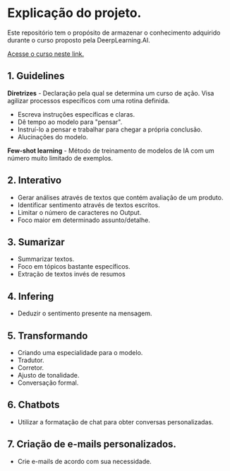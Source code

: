 # Explicação do projeto.

Este repositório tem o propósito de armazenar o conhecimento adquirido durante o curso proposto pela DeerpLearning.AI.

[Acesse o curso neste link.](https://www.coursera.org/projects/chatgpt-prompt-engineering-for-developers-project)

## 1. Guidelines

**Diretrizes** - Declaração pela qual se determina um curso de ação. Visa agilizar processos específicos com uma rotina definida.
* Escreva instruções específicas e claras.
* Dê tempo ao modelo para "pensar".
* Instruí-lo a pensar e  trabalhar para chegar a própria conclusão.
* Alucinações do modelo.

**Few-shot learning** - Método de treinamento de modelos de IA com um número muito limitado de exemplos.

## 2. Interativo

* Gerar análises através de textos que contém avaliação de um produto.
* Identificar sentimento através de textos escritos.
* Limitar o número de caracteres no Output.
* Foco maior em determinado assunto/detalhe.

## 3. Sumarizar

* Summarizar textos.
* Foco em tópicos bastante específicos.
* Extração de textos invés de resumos

## 4. Infering

* Deduzir o sentimento presente na mensagem.

## 5. Transformando
 
* Criando uma especialidade para o modelo.
* Tradutor.
* Corretor.
* Ajusto de tonalidade.
* Conversação formal.

## 6. Chatbots

* Utilizar a formatação de chat para obter conversas personalizadas.

## 7. Criação de e-mails personalizados.

* Crie e-mails de acordo com sua necessidade.